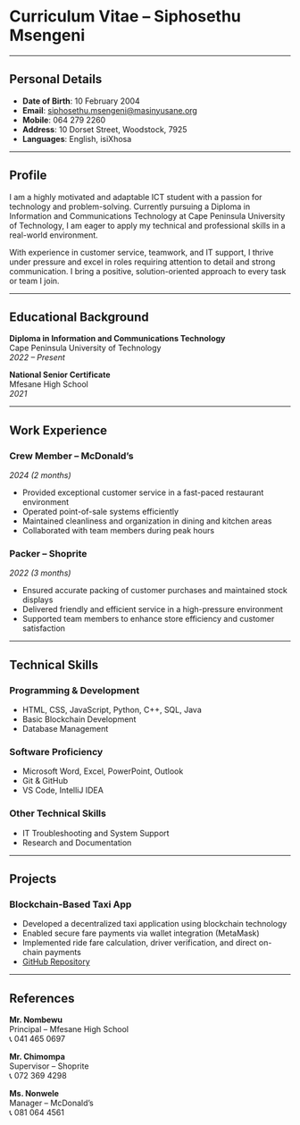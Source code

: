 # Curriculum Vitae – Siphosethu Msengeni

---

## Personal Details
- **Date of Birth**: 10 February 2004  
- **Email**: siphosethu.msengeni@masinyusane.org  
- **Mobile**: 064 279 2260  
- **Address**: 10 Dorset Street, Woodstock, 7925  
- **Languages**: English, isiXhosa  

---

## Profile
I am a highly motivated and adaptable ICT student with a passion for technology and problem-solving. Currently pursuing a Diploma in Information and Communications Technology at Cape Peninsula University of Technology, I am eager to apply my technical and professional skills in a real-world environment.

With experience in customer service, teamwork, and IT support, I thrive under pressure and excel in roles requiring attention to detail and strong communication. I bring a positive, solution-oriented approach to every task or team I join.

---

## Educational Background
**Diploma in Information and Communications Technology**  
Cape Peninsula University of Technology  
*2022 – Present*

**National Senior Certificate**  
Mfesane High School  
*2021*

---

## Work Experience

### Crew Member – McDonald’s  
*2024 (2 months)*  
- Provided exceptional customer service in a fast-paced restaurant environment  
- Operated point-of-sale systems efficiently  
- Maintained cleanliness and organization in dining and kitchen areas  
- Collaborated with team members during peak hours  

### Packer – Shoprite  
*2022 (3 months)*  
- Ensured accurate packing of customer purchases and maintained stock displays  
- Delivered friendly and efficient service in a high-pressure environment  
- Supported team members to enhance store efficiency and customer satisfaction  

---

## Technical Skills

### Programming & Development
- HTML, CSS, JavaScript, Python, C++, SQL, Java  
- Basic Blockchain Development  
- Database Management

### Software Proficiency
- Microsoft Word, Excel, PowerPoint, Outlook  
- Git & GitHub  
- VS Code, IntelliJ IDEA  

### Other Technical Skills
- IT Troubleshooting and System Support  
- Research and Documentation  

---

## Projects

### Blockchain-Based Taxi App  
- Developed a decentralized taxi application using blockchain technology  
- Enabled secure fare payments via wallet integration (MetaMask)  
- Implemented ride fare calculation, driver verification, and direct on-chain payments  
- [GitHub Repository](https://github.com/SiphosethuMsengeni/TaxiApp.git)

---

## References

**Mr. Nombewu**  
Principal – Mfesane High School  
📞 041 465 0697  

**Mr. Chimompa**  
Supervisor – Shoprite  
📞 072 369 4298  

**Ms. Nonwele**  
Manager – McDonald’s  
📞 081 064 4561
